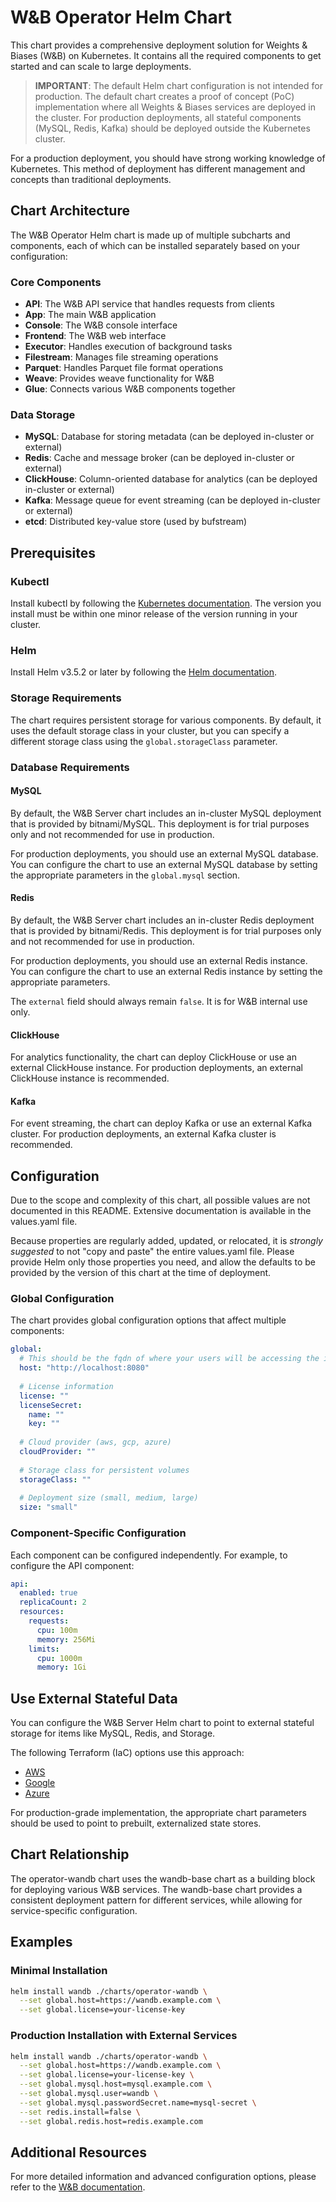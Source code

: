# W&B Operator Helm Chart

This chart provides a comprehensive deployment solution for Weights & Biases (W&B) on Kubernetes. It contains all the required components to get started and can scale to large deployments.

> **IMPORTANT**: The default Helm chart configuration is not intended for production. The default chart creates a proof of concept (PoC) implementation where all Weights & Biases services are deployed in the cluster. For production deployments, all stateful components (MySQL, Redis, Kafka) should be deployed outside the Kubernetes cluster.

For a production deployment, you should have strong working knowledge of Kubernetes. This method of deployment has different management and concepts than traditional deployments.

## Chart Architecture

The W&B Operator Helm chart is made up of multiple subcharts and components, each of which can be installed separately based on your configuration:

### Core Components
- **API**: The W&B API service that handles requests from clients
- **App**: The main W&B application
- **Console**: The W&B console interface
- **Frontend**: The W&B web interface
- **Executor**: Handles execution of background tasks
- **Filestream**: Manages file streaming operations
- **Parquet**: Handles Parquet file format operations
- **Weave**: Provides weave functionality for W&B
- **Glue**: Connects various W&B components together

### Data Storage
- **MySQL**: Database for storing metadata (can be deployed in-cluster or external)
- **Redis**: Cache and message broker (can be deployed in-cluster or external)
- **ClickHouse**: Column-oriented database for analytics (can be deployed in-cluster or external)
- **Kafka**: Message queue for event streaming (can be deployed in-cluster or external)
- **etcd**: Distributed key-value store (used by bufstream)


## Prerequisites

### Kubectl

Install kubectl by following the [Kubernetes documentation](https://kubernetes.io/docs/tasks/tools/). The version you install must be within one minor release of the version running in your cluster.

### Helm

Install Helm v3.5.2 or later by following the [Helm documentation](https://helm.sh/docs/intro/install/).

### Storage Requirements

The chart requires persistent storage for various components. By default, it uses the default storage class in your cluster, but you can specify a different storage class using the `global.storageClass` parameter.

### Database Requirements

#### MySQL

By default, the W&B Server chart includes an in-cluster MySQL deployment that is provided by bitnami/MySQL. This deployment is for trial purposes only and not recommended for use in production.

For production deployments, you should use an external MySQL database. You can configure the chart to use an external MySQL database by setting the appropriate parameters in the `global.mysql` section.

#### Redis

By default, the W&B Server chart includes an in-cluster Redis deployment that is provided by bitnami/Redis. This deployment is for trial purposes only and not recommended for use in production.

For production deployments, you should use an external Redis instance. You can configure the chart to use an external Redis instance by setting the appropriate parameters.

The `external` field should always remain `false`. It is for W&B internal use only.

#### ClickHouse

For analytics functionality, the chart can deploy ClickHouse or use an external ClickHouse instance. For production deployments, an external ClickHouse instance is recommended.

#### Kafka

For event streaming, the chart can deploy Kafka or use an external Kafka cluster. For production deployments, an external Kafka cluster is recommended.

## Configuration

Due to the scope and complexity of this chart, all possible values are not documented in this README. Extensive documentation is available in the values.yaml file.

Because properties are regularly added, updated, or relocated, it is _strongly suggested_ to not "copy and paste" the entire values.yaml file. Please provide Helm only those properties you need, and allow the defaults to be provided by the version of this chart at the time of deployment.

### Global Configuration

The chart provides global configuration options that affect multiple components:

```yaml
global:
  # This should be the fqdn of where your users will be accessing the instance
  host: "http://localhost:8080"
  
  # License information
  license: ""
  licenseSecret:
    name: ""
    key: ""
  
  # Cloud provider (aws, gcp, azure)
  cloudProvider: ""
  
  # Storage class for persistent volumes
  storageClass: ""
  
  # Deployment size (small, medium, large)
  size: "small"
```

### Component-Specific Configuration

Each component can be configured independently. For example, to configure the API component:

```yaml
api:
  enabled: true
  replicaCount: 2
  resources:
    requests:
      cpu: 100m
      memory: 256Mi
    limits:
      cpu: 1000m
      memory: 1Gi
```

## Use External Stateful Data

You can configure the W&B Server Helm chart to point to external stateful storage for items like MySQL, Redis, and Storage.

The following Terraform (IaC) options use this approach:

- [AWS](https://github.com/wandb/terraform-aws-wandb)
- [Google](https://github.com/wandb/terraform-google-wandb)
- [Azure](https://github.com/wandb/terraform-azurerm-wandb)

For production-grade implementation, the appropriate chart parameters should be used to point to prebuilt, externalized state stores.


## Chart Relationship

The operator-wandb chart uses the wandb-base chart as a building block for deploying various W&B services. The wandb-base chart provides a consistent deployment pattern for different services, while allowing for service-specific configuration.

## Examples

### Minimal Installation

```bash
helm install wandb ./charts/operator-wandb \
  --set global.host=https://wandb.example.com \
  --set global.license=your-license-key
```

### Production Installation with External Services

```bash
helm install wandb ./charts/operator-wandb \
  --set global.host=https://wandb.example.com \
  --set global.license=your-license-key \
  --set global.mysql.host=mysql.example.com \
  --set global.mysql.user=wandb \
  --set global.mysql.passwordSecret.name=mysql-secret \
  --set redis.install=false \
  --set global.redis.host=redis.example.com
```

## Additional Resources

For more detailed information and advanced configuration options, please refer to the [W&B documentation](https://docs.wandb.ai/).